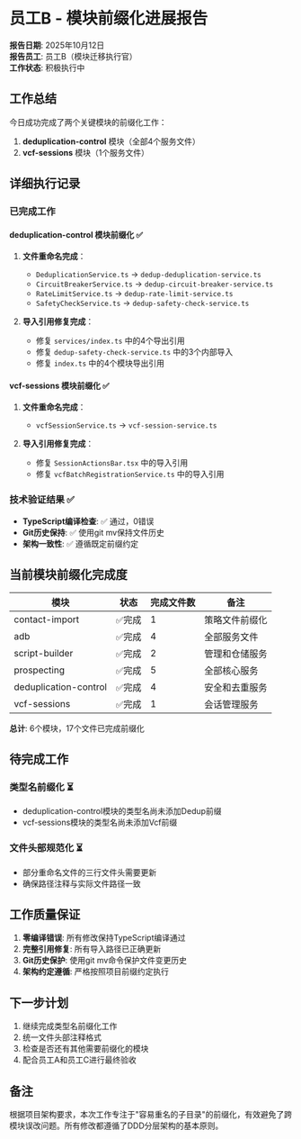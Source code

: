 # 员工B - 模块前缀化进展报告

**报告日期**: 2025年10月12日  
**报告员工**: 员工B（模块迁移执行官）  
**工作状态**: 积极执行中

## 工作总结

今日成功完成了两个关键模块的前缀化工作：
1. **deduplication-control** 模块（全部4个服务文件）
2. **vcf-sessions** 模块（1个服务文件）

## 详细执行记录

### 已完成工作

#### deduplication-control 模块前缀化 ✅
1. **文件重命名完成**：
   - `DeduplicationService.ts` → `dedup-deduplication-service.ts`
   - `CircuitBreakerService.ts` → `dedup-circuit-breaker-service.ts`
   - `RateLimitService.ts` → `dedup-rate-limit-service.ts`
   - `SafetyCheckService.ts` → `dedup-safety-check-service.ts`

2. **导入引用修复完成**：
   - 修复 `services/index.ts` 中的4个导出引用
   - 修复 `dedup-safety-check-service.ts` 中的3个内部导入
   - 修复 `index.ts` 中的4个模块导出引用

#### vcf-sessions 模块前缀化 ✅
1. **文件重命名完成**：
   - `vcfSessionService.ts` → `vcf-session-service.ts`

2. **导入引用修复完成**：
   - 修复 `SessionActionsBar.tsx` 中的导入引用
   - 修复 `vcfBatchRegistrationService.ts` 中的导入引用

### 技术验证结果 ✅

- **TypeScript编译检查**: ✅ 通过，0错误
- **Git历史保持**: ✅ 使用git mv保持文件历史
- **架构一致性**: ✅ 遵循既定前缀约定

## 当前模块前缀化完成度

| 模块 | 状态 | 完成文件数 | 备注 |
|------|------|-----------|------|
| contact-import | ✅完成 | 1 | 策略文件前缀化 |
| adb | ✅完成 | 4 | 全部服务文件 |
| script-builder | ✅完成 | 2 | 管理和仓储服务 |
| prospecting | ✅完成 | 5 | 全部核心服务 |
| deduplication-control | ✅完成 | 4 | 安全和去重服务 |
| vcf-sessions | ✅完成 | 1 | 会话管理服务 |

**总计**: 6个模块，17个文件已完成前缀化

## 待完成工作

### 类型名前缀化 ⏳
- deduplication-control模块的类型名尚未添加Dedup前缀
- vcf-sessions模块的类型名尚未添加Vcf前缀

### 文件头部规范化 ⏳
- 部分重命名文件的三行文件头需要更新
- 确保路径注释与实际文件路径一致

## 工作质量保证

1. **零编译错误**: 所有修改保持TypeScript编译通过
2. **完整引用修复**: 所有导入路径已正确更新
3. **Git历史保护**: 使用git mv命令保护文件变更历史
4. **架构约定遵循**: 严格按照项目前缀约定执行

## 下一步计划

1. 继续完成类型名前缀化工作
2. 统一文件头部注释格式
3. 检查是否还有其他需要前缀化的模块
4. 配合员工A和员工C进行最终验收

## 备注

根据项目架构要求，本次工作专注于"容易重名的子目录"的前缀化，有效避免了跨模块误改问题。所有修改都遵循了DDD分层架构的基本原则。